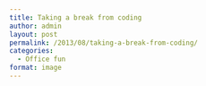 ```yaml
---
title: Taking a break from coding
author: admin
layout: post
permalink: /2013/08/taking-a-break-from-coding/
categories:
  - Office fun
format: image
---
```

